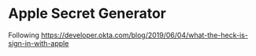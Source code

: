# Apple Secret Generator
Following https://developer.okta.com/blog/2019/06/04/what-the-heck-is-sign-in-with-apple


